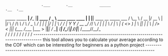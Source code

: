 
                    .___       .__            _____                       .__  .__                     
  _____ _____     __| _/____   |__| ____     /  _  \   ____   ____   ____ |  | |__| ____  __ _____  ___
 /     \\__  \   / __ |/ __ \  |  |/    \   /  /_\  \ /    \ /  _ \ /    \|  | |  |/    \|  |  \  \/  /
|  Y Y  \/ __ \_/ /_/ \  ___/  |  |   |  \ /    |    \   |  (  <_> )   |  \  |_|  |   |  \  |  />    < 
|__|_|  (____  /\____ |\___  > |__|___|  / \____|__  /___|  /\____/|___|  /____/__|___|  /____//__/\_ \
      \/     \/      \/    \/          \/          \/     \/            \/             \/            \/
      ----------------------------------------------------------------------------------
            this tool allows you to calculate your average according to the COF 
               which can be interesting for beginners as a python project
      ----------------------------------------------------------------------------------
